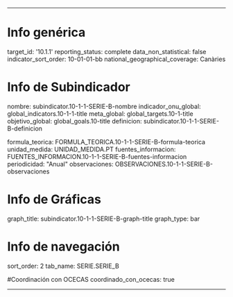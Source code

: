 ---

# Info genérica
target_id: '10.1.1'
reporting_status: complete
data_non_statistical: false
indicator_sort_order: 10-01-01-bb
national_geographical_coverage: Canàries

# Info de Subindicador
nombre: subindicator.10-1-1-SERIE-B-nombre
indicador_onu_global: global_indicators.10-1-1-title
meta_global: global_targets.10-1-title
objetivo_global: global_goals.10-title
definicion: subindicator.10-1-1-SERIE-B-definicion

formula_teorica: FORMULA_TEORICA.10-1-1-SERIE-B-formula-teorica
unidad_medida: UNIDAD_MEDIDA.PT
fuentes_informacion: FUENTES_INFORMACION.10-1-1-SERIE-B-fuentes-informacion
periodicidad: "Anual"
observaciones: OBSERVACIONES.10-1-1-SERIE-B-observaciones
# Info de Gráficas
graph_title: subindicator.10-1-1-SERIE-B-graph-title
graph_type: bar

# Info de navegación
sort_order: 2
tab_name: SERIE.SERIE_B

#Coordinación con OCECAS
coordinado_con_ocecas: true

---
